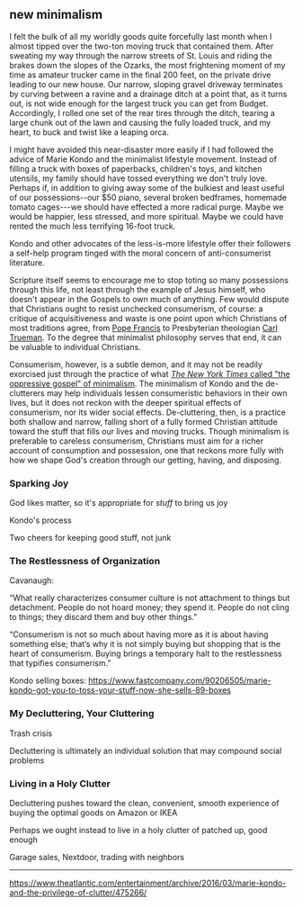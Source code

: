 ## new minimalism

I felt the bulk of all my worldly goods quite forcefully last month when I almost tipped over the two-ton moving truck that contained them. After sweating my way through the narrow streets of St. Louis and riding the brakes down the slopes of the Ozarks, the most frightening moment of my time as amateur trucker came in the final 200 feet, on the private drive leading to our new house. Our narrow, sloping gravel driveway terminates by curving between a ravine and a drainage ditch at a point that, as it turns out, is not wide enough for the largest truck you can get from Budget. Accordingly, I rolled one set of the rear tires through the ditch, tearing a large chunk out of the lawn and causing the fully loaded truck, and my heart, to buck and twist like a leaping orca. 

I might have avoided this near-disaster more easily if I had followed the advice of Marie Kondo and the minimalist lifestyle movement. Instead of filling a truck with boxes of paperbacks, children's toys, and kitchen utensils, my family should have tossed everything we don't truly love. Perhaps if, in addition to giving away some of the bulkiest and least useful of our possessions--our $50 piano, several broken bedframes, homemade tomato cages---we should have effected a more radical purge. Maybe we would be happier, less stressed, and more spiritual. Maybe we could have rented the much less terrifying 16-foot truck.

Kondo and other advocates of the less-is-more lifestyle offer their followers a self-help program tinged with the moral concern of anti-consumerist literature.




Scripture itself seems to encourage me to stop toting so many possessions through this life, not least through the example of Jesus himself, who doesn't appear in the Gospels to own much of anything. Few would dispute that Christians ought to resist unchecked consumerism, of course: a critique of acquisitiveness and waste is one point upon which Christians of most traditions agree, from [Pope Francis](http://www.catholicherald.co.uk/news/2013/08/05/pope-denounces-comsumerism-as-a-poison/) to Presbyterian theologian [Carl Trueman](http://qideas.org/articles/consumerism-and-the-church-an-interview-with-carl-trueman/). To the degree that minimalist philosophy serves that end, it can be valuable to individual Christians. 

Consumerism, however, is a subtle demon, and it may not be readily exorcised just through the practice of what [*The New York Times* called "the oppressive gospel" of minimalism](https://www.nytimes.com/2016/07/31/magazine/the-oppressive-gospel-of-minimalism.html). The minimalism of Kondo and the de-clutterers may help individuals lessen consumeristic behaviors in their own lives, but it does not reckon with the deeper spiritual effects of consumerism, nor its wider social effects. De-cluttering, then, is a practice both shallow and narrow, falling short of a fully formed Christian attitude toward the stuff that fills our lives and moving trucks. Though minimalism is preferable to careless consumerism, Christians must aim for a richer account of consumption and possession, one that reckons more fully with how we shape God's creation through our getting, having, and disposing.

### Sparking Joy



God likes matter, so it's appropriate for *stuff* to bring us joy

Kondo's process

Two cheers for keeping good stuff, not junk

### The Restlessness of Organization

Cavanaugh:

“What really characterizes consumer culture is not attachment to things but detachment. People do not hoard money; they spend it. People do not cling to things; they discard them and buy other things.”  

“Consumerism is not so much about having more as it is about having something else; that’s why it is not simply buying but shopping that is the heart of consumerism. Buying brings a temporary halt to the restlessness that typifies consumerism.”

Kondo selling boxes: https://www.fastcompany.com/90206505/marie-kondo-got-you-to-toss-your-stuff-now-she-sells-89-boxes

### My Decluttering, Your Cluttering

Trash crisis

Decluttering is ultimately an individual solution that may compound social problems

### Living in a Holy Clutter

Decluttering pushes toward the clean, convenient, smooth experience of buying the optimal goods on Amazon or IKEA

Perhaps we ought instead to live in a holy clutter of patched up, good enough

Garage sales, Nextdoor, trading with neighbors

***

https://www.theatlantic.com/entertainment/archive/2016/03/marie-kondo-and-the-privilege-of-clutter/475266/